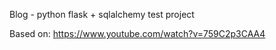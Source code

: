 Blog - python flask + sqlalchemy test project 

Based on: https://www.youtube.com/watch?v=759C2p3CAA4